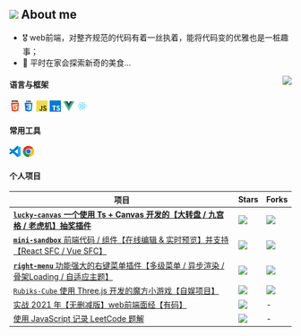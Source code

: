 
## <img src="https://camo.githubusercontent.com/8653492b3ab0c46cc580ad293f0555880ecf8ac82f0a761f17af1335e85e4de6/68747470733a2f2f71706c7573706963747572652e6f73732d636e2d6265696a696e672e616c6979756e63732e636f6d2f364c6a6a51412f48692e676966" height="20"> About me

- 🎖 web前端，对整齐规范的代码有着一丝执着，能将代码变的优雅也是一桩趣事；
- 🥕 平时在家会探索新奇的美食...

<img align="right" src="https://github-readme-stats.vercel.app/api?username=buuing&show_icons=true&count_private=true&hide_border=true&cache_seconds=1900" />

#### 语言与框架

<code><img height="20" src="https://raw.githubusercontent.com/github/explore/80688e429a7d4ef2fca1e82350fe8e3517d3494d/topics/html/html.png"></code>
<code><img height="20" src="https://raw.githubusercontent.com/github/explore/80688e429a7d4ef2fca1e82350fe8e3517d3494d/topics/css/css.png"></code>
<code><img height="20" src="https://raw.githubusercontent.com/github/explore/80688e429a7d4ef2fca1e82350fe8e3517d3494d/topics/javascript/javascript.png"></code>
<code><img height="20" src="https://raw.githubusercontent.com/github/explore/80688e429a7d4ef2fca1e82350fe8e3517d3494d/topics/typescript/typescript.png"></code>
<code><img height="20" src="https://raw.githubusercontent.com/github/explore/80688e429a7d4ef2fca1e82350fe8e3517d3494d/topics/vue/vue.png"></code>
<code><img height="20" src="https://raw.githubusercontent.com/github/explore/80688e429a7d4ef2fca1e82350fe8e3517d3494d/topics/react/react.png"></code>

#### 常用工具

<code><img height="20" src="https://raw.githubusercontent.com/github/explore/80688e429a7d4ef2fca1e82350fe8e3517d3494d/topics/visual-studio-code/visual-studio-code.png"></code>
<code><img height="20" src="https://raw.githubusercontent.com/github/explore/80688e429a7d4ef2fca1e82350fe8e3517d3494d/topics/chrome/chrome.png"></code>

#### 个人项目

| 项目 | Stars | Forks |
| --- | --- | ---|
| [**`lucky-canvas` 一个使用 Ts + Canvas 开发的【大转盘 / 九宫格 / 老虎机】抽奖插件**](https://github.com/buuing/lucky-canvas) | <img src="https://img.shields.io/github/stars/buuing/lucky-canvas?style=social" height="22" align="top" /> | <img src="https://img.shields.io/github/forks/buuing/lucky-canvas?style=social" height="22" align="top" /> |
| [**`mini-sandbox`** 前端代码 / 组件【在线编辑 & 实时预览】并支持【React SFC / Vue SFC】](https://github.com/buuing/mini-sandbox) | <img src="https://img.shields.io/github/stars/buuing/mini-sandbox?style=social" height="22" align="top" /> | <img src="https://img.shields.io/github/forks/buuing/mini-sandbox?style=social" height="22" align="top" /> |
| [**`right-menu`** 功能强大的右键菜单插件【多级菜单 / 异步渲染 / 骨架Loading / 自适应主题】](https://github.com/buuing/right-menu) | <img src="https://img.shields.io/github/stars/buuing/right-menu?style=social" height="22" align="top" /> | <img src="https://img.shields.io/github/forks/buuing/right-menu?style=social" height="22" align="top" /> |
| [`Rubiks-Cube` 使用 Three.js 开发的魔方小游戏【自娱项目】](https://github.com/buuing/Rubiks-Cube) | <img src="https://img.shields.io/github/stars/buuing/Rubiks-Cube?style=social" height="22" align="top" /> | <img src="https://img.shields.io/github/forks/buuing/Rubiks-Cube?style=social" height="22" align="top" /> |
| [实战 2021 年【无删减版】web前端面经【有码】](https://github.com/buuing/Interview) | <img src="https://img.shields.io/github/stars/buuing/Interview?style=social" height="22" align="top" /> | - |
| [使用 JavaScript 记录 LeetCode 题解](https://github.com/buuing/leetcode) | <img src="https://img.shields.io/github/stars/buuing/leetcode?style=social" height="22" align="top" /> | - |

<br />

<!-- <a href="https://github.com/buuing"><img src="https://media.giphy.com/media/SWoSkN6DxTszqIKEqv/giphy.gif" align="right" height="265" /></a> -->
